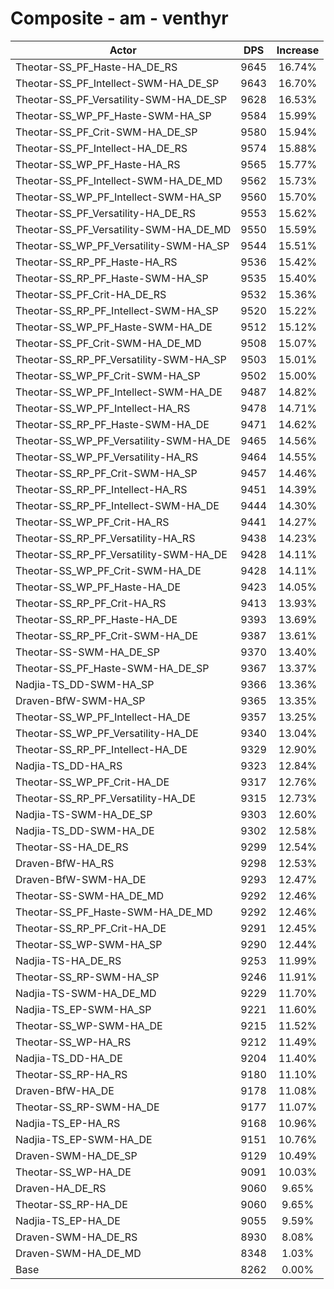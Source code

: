 # Composite - am - venthyr
| Actor | DPS | Increase |
|---|:---:|:---:|
|Theotar-SS_PF_Haste-HA_DE_RS|9645|16.74%|
|Theotar-SS_PF_Intellect-SWM-HA_DE_SP|9643|16.70%|
|Theotar-SS_PF_Versatility-SWM-HA_DE_SP|9628|16.53%|
|Theotar-SS_WP_PF_Haste-SWM-HA_SP|9584|15.99%|
|Theotar-SS_PF_Crit-SWM-HA_DE_SP|9580|15.94%|
|Theotar-SS_PF_Intellect-HA_DE_RS|9574|15.88%|
|Theotar-SS_WP_PF_Haste-HA_RS|9565|15.77%|
|Theotar-SS_PF_Intellect-SWM-HA_DE_MD|9562|15.73%|
|Theotar-SS_WP_PF_Intellect-SWM-HA_SP|9560|15.70%|
|Theotar-SS_PF_Versatility-HA_DE_RS|9553|15.62%|
|Theotar-SS_PF_Versatility-SWM-HA_DE_MD|9550|15.59%|
|Theotar-SS_WP_PF_Versatility-SWM-HA_SP|9544|15.51%|
|Theotar-SS_RP_PF_Haste-HA_RS|9536|15.42%|
|Theotar-SS_RP_PF_Haste-SWM-HA_SP|9535|15.40%|
|Theotar-SS_PF_Crit-HA_DE_RS|9532|15.36%|
|Theotar-SS_RP_PF_Intellect-SWM-HA_SP|9520|15.22%|
|Theotar-SS_WP_PF_Haste-SWM-HA_DE|9512|15.12%|
|Theotar-SS_PF_Crit-SWM-HA_DE_MD|9508|15.07%|
|Theotar-SS_RP_PF_Versatility-SWM-HA_SP|9503|15.01%|
|Theotar-SS_WP_PF_Crit-SWM-HA_SP|9502|15.00%|
|Theotar-SS_WP_PF_Intellect-SWM-HA_DE|9487|14.82%|
|Theotar-SS_WP_PF_Intellect-HA_RS|9478|14.71%|
|Theotar-SS_RP_PF_Haste-SWM-HA_DE|9471|14.62%|
|Theotar-SS_WP_PF_Versatility-SWM-HA_DE|9465|14.56%|
|Theotar-SS_WP_PF_Versatility-HA_RS|9464|14.55%|
|Theotar-SS_RP_PF_Crit-SWM-HA_SP|9457|14.46%|
|Theotar-SS_RP_PF_Intellect-HA_RS|9451|14.39%|
|Theotar-SS_RP_PF_Intellect-SWM-HA_DE|9444|14.30%|
|Theotar-SS_WP_PF_Crit-HA_RS|9441|14.27%|
|Theotar-SS_RP_PF_Versatility-HA_RS|9438|14.23%|
|Theotar-SS_RP_PF_Versatility-SWM-HA_DE|9428|14.11%|
|Theotar-SS_WP_PF_Crit-SWM-HA_DE|9428|14.11%|
|Theotar-SS_WP_PF_Haste-HA_DE|9423|14.05%|
|Theotar-SS_RP_PF_Crit-HA_RS|9413|13.93%|
|Theotar-SS_RP_PF_Haste-HA_DE|9393|13.69%|
|Theotar-SS_RP_PF_Crit-SWM-HA_DE|9387|13.61%|
|Theotar-SS-SWM-HA_DE_SP|9370|13.40%|
|Theotar-SS_PF_Haste-SWM-HA_DE_SP|9367|13.37%|
|Nadjia-TS_DD-SWM-HA_SP|9366|13.36%|
|Draven-BfW-SWM-HA_SP|9365|13.35%|
|Theotar-SS_WP_PF_Intellect-HA_DE|9357|13.25%|
|Theotar-SS_WP_PF_Versatility-HA_DE|9340|13.04%|
|Theotar-SS_RP_PF_Intellect-HA_DE|9329|12.90%|
|Nadjia-TS_DD-HA_RS|9323|12.84%|
|Theotar-SS_WP_PF_Crit-HA_DE|9317|12.76%|
|Theotar-SS_RP_PF_Versatility-HA_DE|9315|12.73%|
|Nadjia-TS-SWM-HA_DE_SP|9303|12.60%|
|Nadjia-TS_DD-SWM-HA_DE|9302|12.58%|
|Theotar-SS-HA_DE_RS|9299|12.54%|
|Draven-BfW-HA_RS|9298|12.53%|
|Draven-BfW-SWM-HA_DE|9293|12.47%|
|Theotar-SS-SWM-HA_DE_MD|9292|12.46%|
|Theotar-SS_PF_Haste-SWM-HA_DE_MD|9292|12.46%|
|Theotar-SS_RP_PF_Crit-HA_DE|9291|12.45%|
|Theotar-SS_WP-SWM-HA_SP|9290|12.44%|
|Nadjia-TS-HA_DE_RS|9253|11.99%|
|Theotar-SS_RP-SWM-HA_SP|9246|11.91%|
|Nadjia-TS-SWM-HA_DE_MD|9229|11.70%|
|Nadjia-TS_EP-SWM-HA_SP|9221|11.60%|
|Theotar-SS_WP-SWM-HA_DE|9215|11.52%|
|Theotar-SS_WP-HA_RS|9212|11.49%|
|Nadjia-TS_DD-HA_DE|9204|11.40%|
|Theotar-SS_RP-HA_RS|9180|11.10%|
|Draven-BfW-HA_DE|9178|11.08%|
|Theotar-SS_RP-SWM-HA_DE|9177|11.07%|
|Nadjia-TS_EP-HA_RS|9168|10.96%|
|Nadjia-TS_EP-SWM-HA_DE|9151|10.76%|
|Draven-SWM-HA_DE_SP|9129|10.49%|
|Theotar-SS_WP-HA_DE|9091|10.03%|
|Draven-HA_DE_RS|9060|9.65%|
|Theotar-SS_RP-HA_DE|9060|9.65%|
|Nadjia-TS_EP-HA_DE|9055|9.59%|
|Draven-SWM-HA_DE_RS|8930|8.08%|
|Draven-SWM-HA_DE_MD|8348|1.03%|
|Base|8262|0.00%|
